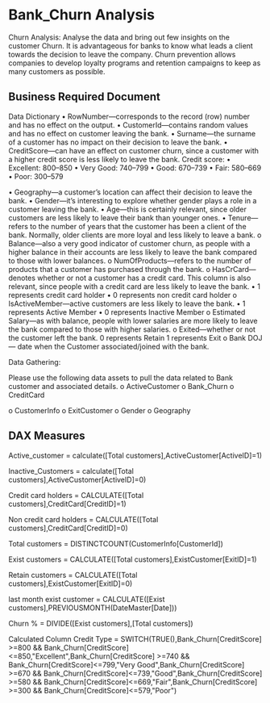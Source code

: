 
# Bank_Churn Analysis

Churn Analysis:
Analyse the data and bring out few insights on the customer Churn.
It is advantageous for banks to know what leads a client towards the decision to leave the company.
Churn prevention allows companies to develop loyalty programs and retention campaigns to keep as many customers as possible.


## Business Required Document

Data Dictionary
•	RowNumber—corresponds to the record (row) number and has no effect on the output.
• CustomerId—contains random values and has no effect on customer leaving the bank.
•	Surname—the surname of a customer has no impact on their decision to leave the bank.
•	CreditScore—can have an effect on customer churn, since a customer with a higher credit score is less likely to leave the bank.
Credit score:
•	Excellent: 800–850
•	Very Good: 740–799
•	Good: 670–739
•	Fair: 580–669
•	Poor: 300–579

•	Geography—a customer’s location can affect their decision to leave the bank.
•	Gender—it’s interesting to explore whether gender plays a role in a customer leaving the bank.
•	Age—this is certainly relevant, since older customers are less likely to leave their bank than younger ones.
•	Tenure—refers to the number of years that the customer has been a client of the bank. Normally, older clients are more loyal and less likely to leave a bank.
o	Balance—also a very good indicator of customer churn, as people with a higher balance in their accounts are less likely to leave the bank compared to those with lower balances.
o	NumOfProducts—refers to the number of products that a customer has purchased through the bank. 
o	HasCrCard—denotes whether or not a customer has a credit card. This column is also relevant, since people with a credit card are less likely to leave the bank.
•	1 represents credit card holder
•	0 represents non credit card holder
o	IsActiveMember—active customers are less likely to leave the bank.
•	1 represents Active Member
•	0 represents Inactive Member
o	Estimated Salary—as with balance, people with lower salaries are more likely to leave the bank compared to those with higher salaries.
o	Exited—whether or not the customer left the bank.
  0 represents Retain 
  1 represents Exit
o	Bank DOJ — date when the Customer associated/joined  with the bank.



Data Gathering:

Please use the following data assets to pull the data related to Bank customer and associated details.
o	ActiveCustomer 
o	Bank_Churn
o	CreditCard


o	CustomerInfo
o	ExitCustomer
o	Gender
o	Geography

## DAX Measures

Active_customer = calculate([Total customers],ActiveCustomer[ActiveID]=1)

Inactive_Customers = calculate([Total customers],ActiveCustomer[ActiveID]=0)

Credit card holders = CALCULATE([Total customers],CreditCard[CreditID]=1)

Non credit card holders = CALCULATE([Total customers],CreditCard[CreditID]=0)

Total customers = DISTINCTCOUNT(CustomerInfo[CustomerId])

Exist customers = CALCULATE([Total customers],ExistCustomer[ExitID]=1)

Retain customers = CALCULATE([Total customers],ExistCustomer[ExitID]=0)

last month exist customer = CALCULATE([Exist customers],PREVIOUSMONTH(DateMaster[Date]))

Churn % = DIVIDE([Exist customers],[Total customers])

Calculated Column
Credit Type = SWITCH(TRUE(),Bank_Churn[CreditScore] >=800 && Bank_Churn[CreditScore]<=850,"Excellent",Bank_Churn[CreditScore] >=740 && Bank_Churn[CreditScore]<=799,"Very Good",Bank_Churn[CreditScore] >=670 && Bank_Churn[CreditScore]<=739,"Good",Bank_Churn[CreditScore] >=580 && Bank_Churn[CreditScore]<=669,"Fair",Bank_Churn[CreditScore] >=300 && Bank_Churn[CreditScore]<=579,"Poor")
